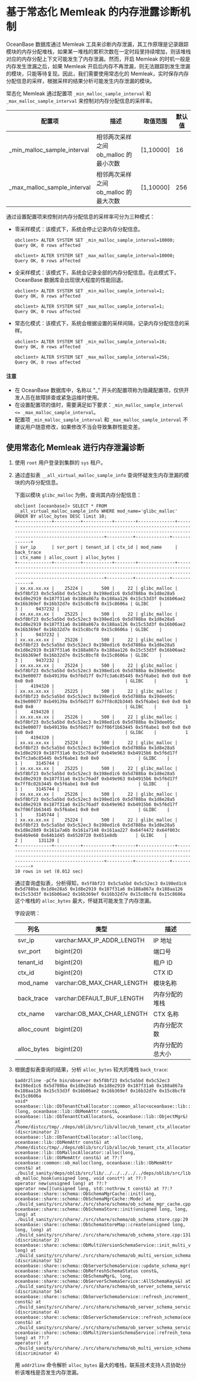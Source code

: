 # 基于常态化 Memleak 的内存泄露诊断机制

OceanBase 数据库通过 Memleak 工具来诊断内存泄漏，其工作原理是记录跟踪模块的内存分配堆栈，如果某一堆栈的累积次数在一定时段里持续增加，则该堆栈对应的内存分配上下文可能发生了内存泄漏。然而，开启 Memleak 的时机一般是内存发生泄漏之后，如果 Memleak 开启后内存不再泄漏，则无法跟踪到发生泄漏的模块，只能等待复现。因此，我们需要使用常态化的 Memleak，实时保存内存分配信息的采样，根据采样的结果分析可能发生内存泄漏的模块。

常态化 Memleak 通过配置项 `_min_malloc_sample_interval` 和 `_max_malloc_sample_interval` 来控制对内存分配信息的采样率。

|           配置项             |     描述                        | 取值范围     | 默认值  |
|-----------------------------|--------------------------------|-------------|--------|
| _min_malloc_sample_interval | 相邻两次采样之间 ob_malloc 的最小次数 | [1,10000]  | 16     |
| _max_malloc_sample_interval | 相邻两次采样之间 ob_malloc 的最大次数 | [1,10000]  | 256   |

通过设置配置项来控制对内存分配信息的采样率可分为三种模式：

* 零采样模式：该模式下，系统会停止记录内存分配信息。
  
    ```shell
    obclient> ALTER SYSTEM SET _min_malloc_sample_interval=10000;
    Query OK, 0 rows affected

    obclient> ALTER SYSTEM SET _max_malloc_sample_interval=10000;
    Query OK, 0 rows affected
    ```

* 全采样模式：该模式下，系统会记录全部的内存分配信息。在此模式下，OceanBase 数据库会出现很大程度的性能回退。

    ```shell
    obclient> ALTER SYSTEM SET _min_malloc_sample_interval=1;
    Query OK, 0 rows affected

    obclient> ALTER SYSTEM SET _max_malloc_sample_interval=1;
    Query OK, 0 rows affected
    ```

* 常态化模式：该模式下，系统会根据设置的采样间隔，记录内存分配信息的采样。
  
    ```shell
    obclient> ALTER SYSTEM SET _min_malloc_sample_interval=16;
    Query OK, 0 rows affected

    obclient> ALTER SYSTEM SET _max_malloc_sample_interval=256;
    Query OK, 0 rows affected
    ```

<main id="notice" type='notice'>
     <h4>注意</h4>
     <ul>
     <li>在 OceanBase 数据库中，名称以 "_" 开头的配置项称为隐藏配置项，仅供开发人员在故障排查或紧急运维时使用。</li>
     <li>在设置配置项的值时，需要满足如下要求：<code>_min_malloc_sample_interval <= _max_malloc_sample_interval</code>。</li>
     <li>配置项 <code>_min_malloc_sample_interval</code> 和 <code>_max_malloc_sample_interval</code> 不建议用户随意修改，如果修改不当会导致集群性能变差。</li>
     </ul>
</main>
  
## 使用常态化 Memleak 进行内存泄漏诊断

1. 使用 `root` 用户登录到集群的 `sys` 租户。

2. 通过虚拟表 `__all_virtual_malloc_sample_info` 查询怀疑发生内存泄漏的模块的内存分配信息。

   下面以模块 `glibc_malloc` 为例，查询其内存分配信息：

    ```shell
    obclient [oceanbase]> SELECT * FROM __all_virtual_malloc_sample_info WHERE mod_name='glibc_malloc' ORDER BY alloc_bytes DESC limit 10;
    +-------------+----------+-----------+--------+--------------+-----------------------------------------------------------------------------------------------------------------------------------------------------------------------------+----------+-------------+-------------+
    | svr_ip      | svr_port | tenant_id | ctx_id | mod_name     | back_trace                                                                                                                                                                  | ctx_name | alloc_count | alloc_bytes |
    +-------------+----------+-----------+--------+--------------+-----------------------------------------------------------------------------------------------------------------------------------------------------------------------------+----------+-------------+-------------+
    | xx.xx.xx.xx |    25224 |       500 |     22 | glibc_malloc | 0x5f8bf23 0x5c5a5bd 0x5c52ec3 0x198ed1c6 0x5d788ba 0x1d8e28a5 0x1d8e2919 0x187f31a6 0x188a867a 0x188aa126 0x15c53d3f 0x16b06ae2 0x16b369ef 0x16b32d7e 0x15c8bcf8 0x15c8606a | GLIBC    |           3 |     9437232 |
    | xx.xx.xx.xx |    25225 |       500 |     22 | glibc_malloc | 0x5f8bf23 0x5c5a5bd 0x5c52ec3 0x198ed1c6 0x5d788ba 0x1d8e28a5 0x1d8e2919 0x187f31a6 0x188a867a 0x188aa126 0x15c53d3f 0x16b06ae2 0x16b369ef 0x16b32d7e 0x15c8bcf8 0x15c8606a | GLIBC    |           3 |     9437232 |
    | xx.xx.xx.xx |    25226 |       500 |     22 | glibc_malloc | 0x5f8bf23 0x5c5a5bd 0x5c52ec3 0x198ed1c6 0x5d788ba 0x1d8e28a5 0x1d8e2919 0x187f31a6 0x188a867a 0x188aa126 0x15c53d3f 0x16b06ae2 0x16b369ef 0x16b32d7e 0x15c8bcf8 0x15c8606a | GLIBC    |           3 |     9437232 |
    | xx.xx.xx.xx |    25224 |       500 |     22 | glibc_malloc | 0x5f8bf23 0x5c5a5bd 0x5c52ec3 0x198ed1c6 0x5d788ba 0x19dee05c 0x19e00077 0xb49139a 0x5f6d17f 0x7fc3a6c85445 0x5f6abe1 0x0 0x0 0x0 0x0 0x0                                   | GLIBC    |           1 |     4194320 |
    | xx.xx.xx.xx |    25225 |       500 |     22 | glibc_malloc | 0x5f8bf23 0x5c5a5bd 0x5c52ec3 0x198ed1c6 0x5d788ba 0x19dee05c 0x19e00077 0xb49139a 0x5f6d17f 0x7ff8c02b3445 0x5f6abe1 0x0 0x0 0x0 0x0 0x0                                   | GLIBC    |           1 |     4194320 |
    | xx.xx.xx.xx |    25226 |       500 |     22 | glibc_malloc | 0x5f8bf23 0x5c5a5bd 0x5c52ec3 0x198ed1c6 0x5d788ba 0x19dee05c 0x19e00077 0xb49139a 0x5f6d17f 0x7f06f1b63445 0x5f6abe1 0x0 0x0 0x0 0x0 0x0                                   | GLIBC    |           1 |     4194320 |
    | xx.xx.xx.xx |    25224 |       500 |     22 | glibc_malloc | 0x5f8bf23 0x5c5a5bd 0x5c52ec3 0x198ed1c6 0x5d788ba 0x1d8e28a5 0x1d8e2919 0x187f31a6 0x15c76adf 0xb49e963 0xb4915b6 0x5f6d17f 0x7fc3a6c85445 0x5f6abe1 0x0 0x0               | GLIBC    |           1 |     3145744 |
    | xx.xx.xx.xx |    25225 |       500 |     22 | glibc_malloc | 0x5f8bf23 0x5c5a5bd 0x5c52ec3 0x198ed1c6 0x5d788ba 0x1d8e28a5 0x1d8e2919 0x187f31a6 0x15c76adf 0xb49e963 0xb4915b6 0x5f6d17f 0x7ff8c02b3445 0x5f6abe1 0x0 0x0               | GLIBC    |           1 |     3145744 |
    | xx.xx.xx.xx |    25226 |       500 |     22 | glibc_malloc | 0x5f8bf23 0x5c5a5bd 0x5c52ec3 0x198ed1c6 0x5d788ba 0x1d8e28a5 0x1d8e2919 0x187f31a6 0x15c76adf 0xb49e963 0xb4915b6 0x5f6d17f 0x7f06f1b63445 0x5f6abe1 0x0 0x0               | GLIBC    |           1 |     3145744 |
    | xx.xx.xx.xx |    25224 |       500 |     22 | glibc_malloc | 0x5f8bf23 0x5c5a5bd 0x5c52ec3 0x198ed1c6 0x5d788ba 0x1d8e28a5 0x1d8e28d9 0x161a7a6b 0x161a7148 0x161aa227 0x64f4472 0x64f003c 0x64b9e68 0x64b1d45 0x6520720 0x651e8db       | GLIBC    |           2 |      131120 |
    +-------------+----------+-----------+--------+--------------+-----------------------------------------------------------------------------------------------------------------------------------------------------------------------------+----------+-------------+-------------+
    10 rows in set (0.012 sec)
    ```

    通过查询虚拟表，分析得知，`0x5f8bf23 0x5c5a5bd 0x5c52ec3 0x198ed1c6 0x5d788ba 0x1d8e28a5 0x1d8e2919 0x187f31a6 0x188a867a 0x188aa126 0x15c53d3f 0x16b06ae2 0x16b369ef 0x16b32d7e 0x15c8bcf8 0x15c8606a` 这个堆栈的 `alloc_bytes` 最大，怀疑其可能发生了内存泄漏。

    字段说明：

    |    列名     |              类型              |         描述      |
    |-------------|-------------------------------|-------------------|
    |svr_ip       |   varchar:MAX_IP_ADDR_LENGTH  |  IP 地址          |
    |svr_port     |   bigint(20)                  |  端口号           |
    |tenant_id    |   bigint(20)                  |  租户 ID          |
    |ctx_id       |   bigint(20)                  |  CTX ID           |
    |mod_name     |   varchar:OB_MAX_CHAR_LENGTH  |  模块名称         |
    |back_trace   |   varchar:DEFAULT_BUF_LENGTH  |  内存分配的堆栈    |
    |ctx_name     |   varchar:OB_MAX_CHAR_LENGTH  |  CTX 名称         |
    |alloc_count  |   bigint(20)                  |  内存分配次数      |
    |alloc_bytes  |   bigint(20)                  |  内存分配的总大小  |

3. 根据虚拟表查询的结果，分析 `alloc_bytes` 较大的堆栈 `back_trace`:

    ```shell
    $addr2line -pCfe bin/observer 0x5f8bf23 0x5c5a5bd 0x5c52ec3 0x198ed1c6 0x5d788ba 0x1d8e28a5 0x1d8e2919 0x187f31a6 0x188a867a 0x188aa126 0x15c53d3f 0x16b06ae2 0x16b369ef 0x16b32d7e 0x15c8bcf8 0x15c8606a
    void* oceanbase::lib::ObTenantCtxAllocator::common_alloc<oceanbase::lib::ObjectMgr>(long, oceanbase::lib::ObMemAttr const&, oceanbase::lib::ObTenantCtxAllocator&, oceanbase::lib::ObjectMgr&) at /home/distcc/tmp/./deps/oblib/src/lib/alloc/ob_tenant_ctx_allocator.cpp:414 (discriminator 2)
    oceanbase::lib::ObTenantCtxAllocator::alloc(long, oceanbase::lib::ObMemAttr const&) at /home/distcc/tmp/./deps/oblib/src/lib/alloc/ob_tenant_ctx_allocator.cpp:35
    oceanbase::lib::ObMallocAllocator::alloc(long, oceanbase::lib::ObMemAttr const&) at ??:?
    oceanbase::common::ob_malloc(long, oceanbase::lib::ObMemAttr const&) at ./build_sanity/deps/oblib/src/lib/../../../../../deps/oblib/src/lib/allocator/ob_malloc.h:39
    ob_malloc_hook(unsigned long, void const*) at ??:?
    operator new(unsigned long) at ??:?
    operator new[](unsigned long, std::nothrow_t const&) at ??:?
    oceanbase::share::schema::ObSchemaMgrCache::init(long, oceanbase::share::schema::ObSchemaMgrCache::Mode) at ./build_sanity/src/share/./src/share/schema/ob_schema_mgr_cache.cpp:153
    oceanbase::share::schema::ObSchemaStore::init(unsigned long, long, long) at ./build_sanity/src/share/./src/share/schema/ob_schema_store.cpp:29
    oceanbase::share::schema::ObSchemaStoreMap::create(unsigned long, long, long) at ./build_sanity/src/share/./src/share/schema/ob_schema_store.cpp:131 (discriminator 2)
    oceanbase::share::schema::ObMultiVersionSchemaService::init_multi_version_schema_struct(unsigned long) at ./build_sanity/src/share/./src/share/schema/ob_multi_version_schema_service.cpp:218 (discriminator 52)
    oceanbase::share::schema::ObServerSchemaService::update_schema_mgr(oceanbase::common::ObISQLClient&, oceanbase::share::schema::ObRefreshSchemaStatus const&, oceanbase::share::schema::ObSchemaMgr&, long, oceanbase::share::schema::ObServerSchemaService::AllSchemaKeys&) at ./build_sanity/src/share/./src/share/schema/ob_server_schema_service.cpp:4232 (discriminator 54)
    oceanbase::share::schema::ObServerSchemaService::refresh_increment_schema(oceanbase::share::schema::ObRefreshSchemaStatus const&) at ./build_sanity/src/share/./src/share/schema/ob_server_schema_service.cpp:5663 (discriminator 4)
    oceanbase::share::schema::ObServerSchemaService::refresh_schema(oceanbase::share::schema::ObRefreshSchemaStatus const&) at ./build_sanity/src/share/./src/share/schema/ob_server_schema_service.cpp:5288
    oceanbase::share::schema::ObMultiVersionSchemaService::refresh_tenant_schema(unsigned long) at ??:?
    operator() at ./build_sanity/src/share/./src/share/schema/ob_multi_version_schema_service.cpp:2328 (discriminator 4)
    ```

    用 `addr2line` 命令解析 `alloc_bytes` 最大的堆栈，联系技术支持人员协助分析该堆栈是否发生内存泄漏。  

